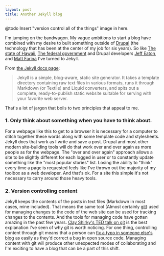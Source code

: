 ```yaml
--- 
layout: post
title: Another Jekyll blog 
---
```


@todo Insert "version control all of the things" image in here.

I'm jumping on the bandwagon. My vague ambitions to start a blog have combined with my desire to built something outside of [Drupal](https://drupal.org) (the technology that has been at the center of my job for six years). So like [The state of Hawaii](http://portal.ehawaii.gov/page/developers/), [The federal government](http://developmentseed.org/blog/new-healthcare-gov-is-open-and-cms-free/) and Drupal developers  [Jeff Eaton](http://angrylittletree.com/), and [Matt Farina](http://engineeredweb.com/blog/why-switched-to-jekyll/) I've turned to Jekyll.

From [the Jekyll docs page](http://jekyllrb.com/docs/home/):

> Jekyll is a simple, blog-aware, static site generator. It takes a template directory containing raw text files in various formats, runs it through Markdown (or Textile) and Liquid converters, and spits out a complete, ready-to-publish static website suitable for serving with your favorite web server.

That's a lot of jargon that boils to two principles that appeal to me.

### 1. Only think about something when you have to think about.
For a webpage like this to get to a browser it is necessary for a computer to stitch together these words along with some template code and stylesheets. Jekyll does that work as I write and save a post. Drupal and most other modern site-building tools will do that work over and over again as more people as for the webpage. The "over and over again" approach allows a site to be slightly different for each logged in user or to constantly update something like the "most popular stories" list. Losing the ability to "think" every time a page is requested feels like I've thrown out the majority of my toolbox as a web developer. And that's ok. For a site this simple it's not necessary to carry around those heavy tools.

### 2. Version controlling content
Jekyll keeps the contents of the posts in text files (Markdown in most cases, mine included). That means the same tool (Almost certainly [git](http://git-scm.com/)) used for managing changes to the code of the web site can be used for tracking changes to the contents. And the tools for managing code have gotten amazing in the past few years. [Clay Shirky's TED talk on git](http://www.ted.com/talks/clay_shirky_how_the_internet_will_one_day_transform_government.html) is the best explanation I've seen of why git is worth noticing. For one thing, controlling content through git means that a person can [fix a typo in someone else's blog](https://github.com/eaton/eaton.github.com/commit/fd2b2b5ab42296cb803c6fca19e944ab60a061bc) as easily as they'd correct a bug in open source code. Managing content with git will produce other unexpected modes of collaborating and I'm exciting to have a blog that can be a part of this shift.






